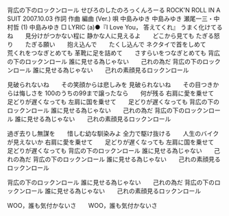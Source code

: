 背広の下のロックンロール
せびろのしたのろっくんろーる
ROCK'N ROLL IN A SUIT
2007.10.03
作詞  作曲  編曲 (Ver.)   唄
中島みゆき   中島みゆき   瀬尾一三・中村哲 (1)
中島みゆき
□ LYRIC (a)●『I Love You， 答えてくれ』
うまく化けてるね　　見分けがつかない程に
静かな人に見えるよ　　どこから見ても
たぎる怒り　　たぎる願い　　抱え込んで　　たくし込んで
ネクタイで首をしめて　　荒くれをつなぎとめても
革靴に足を詰めて　　さすらいをつなぎとめても
背広の下のロックンロール
誰に見せる為じゃない　　己れの為だ
背広の下のロックンロール
誰に見せる為じゃない　　己れの素顔見るロックンロール

見破られないね　　その笑顔からは悲しみを
見破られないね　　その目つきからは悔しさを
100のうちの99まで譲ったなら　　何が残る
右肩に愛を乗せて　　足どりが遅くなっても
左肩に国を乗せて　　足どりが遅くなっても
背広の下のロックンロール
誰に見せる為じゃない　　己れの為だ
背広の下のロックンロール
誰に見せる為じゃない　　己れの素顔見るロックンロール

過ぎ去りし無謀を　　惜しむ幼な馴染みよ
全力で駆け抜ける　　人生のバイクが見えないか
右肩に愛を乗せて　　足どりが遅くなっても
左肩に国を乗せて　　足どりが遅くなっても
背広の下のロックンロール
誰に見せる為じゃない　　己れの為だ
背広の下のロックンロール
誰に見せる為じゃない　　己れの素顔見るロックンロール

背広の下のロックンロール
誰に見せる為じゃない　　己れの為だ
背広の下のロックンロール
誰に見せる為じゃない　　己れの素顔見るロックンロール

WOO，誰も気付かないさ　　WOO，誰も気付かないさ